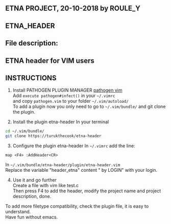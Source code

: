 ##
## ETNA PROJECT, 20-10-2018 by ROULE_Y
## ETNA_HEADER
## File description: 
## ETNA header for VIM users
##

## INSTRUCTIONS

1. Install PATHOGEN PLUGIN MANAGER
[pathogen vim](https://github.com/tpope/vim-pathogen)  
Add `execute pathogen#infect()` in your `~/.vimrc`  
and copy `pathogen.vim` to your folder `~/.vim/autoload/`  
To add a plugin now you only need to go to `~/.vim/bundle/` and git clone the plugin.  

2. Install the plugin etna-header
In your terminal  
```bash
cd ~/.vim/bundle/
git clone https://turukthecook/etna-header
```  

3. Configure the plugin etna-header
In `~/.vimrc` add the line:  
```
map <F4> :AddHeader<CR>
```  
In `~/.vim/bundle/etna-header/plugin/etna-header.vim`  
Replace the variable "header_etna" content " by LOGIN" with your login.  

4. Use it and go further  
Create a file with vim like test.c  
Then press F4 to add the header, modify the project name and project description, done.  

To add more filetype compatibility, check the plugin file, it is easy to understand.  
Have fun without emacs.

